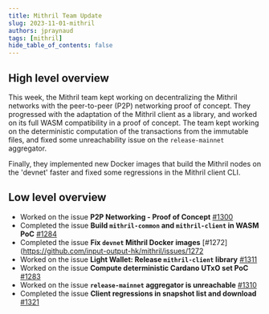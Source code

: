 ```yaml
---
title: Mithril Team Update
slug: 2023-11-01-mithril
authors: jpraynaud
tags: [mithril]
hide_table_of_contents: false
---
```


## High level overview

This week, the Mithril team kept working on decentralizing the Mithril networks with the peer-to-peer (P2P) networking proof of concept. They progressed with the adaptation of the Mithril client as a library, and worked on its full WASM compatibility in a proof of concept. The team kept working on the deterministic computation of the transactions from the immutable files, and fixed some unreachability issue on the `release-mainnet` aggregator.

Finally, they implemented new Docker images that build the Mithril nodes on the 'devnet' faster and fixed some regressions in the Mithril client CLI.

## Low level overview
- Worked on the issue **P2P Networking - Proof of Concept** [#1300](https://github.com/input-output-hk/mithril/issues/1300)
- Completed the issue **Build `mithril-common` and `mithril-client` in WASM PoC** [#1284](https://github.com/input-output-hk/mithril/issues/1284)
- Completed the issue **Fix `devnet` Mithril Docker images** [#1272](https://github.com/input-output-hk/mithril/issues/1272
- Worked on the issue **Light Wallet: Release `mithril-client` library** [#1311](https://github.com/input-output-hk/mithril/issues/1311)
- Worked on the issue **Compute deterministic Cardano UTxO set PoC** [#1283](https://github.com/input-output-hk/mithril/issues/1283)
- Worked on the issue **`release-mainnet` aggregator is unreachable** [#1310](https://github.com/input-output-hk/mithril/issues/1310)
- Completed the issue **Client regressions in snapshot list and download** [#1321](https://github.com/input-output-hk/mithril/issues/1321)

